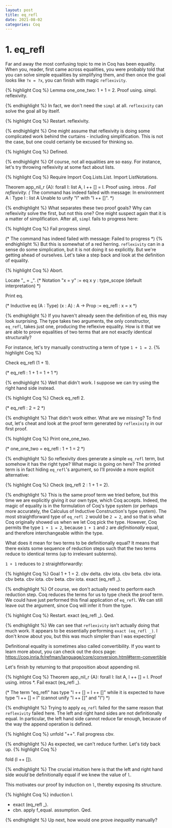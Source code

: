 ```yaml
---
layout: post
title: eq_refl
date: 2021-08-02
categories: Coq
---
```


# 1. eq_refl 

Far and away the most confusing topic to me in Coq has been equality. When you, reader,
   first came across equalities, you were probably told that you can solve simple equalities 
   by simplifying them, and then once the goal looks like `?x = ?x`, you can finish with 
   magic `reflexivity`.
 
{% highlight Coq %}
Lemma one_one_two: 1 + 1 = 2.
Proof using.
  simpl.
  reflexivity.

{% endhighlight %}
In fact, we don't need the `simpl` at all. `reflexivity` can solve the goal all by 
   itself. 

{% highlight Coq %}
  Restart.
  reflexivity.

{% endhighlight %}
One might assume that reflexivity is doing some complicated work behind the curtains -
   including simplification. This is not the case, but one could certainly be excused for 
   thinking so. 

{% highlight Coq %}
Defined.

{% endhighlight %}
Of course, not all equalities are so easy. For instance, let's try throwing reflexivity 
   at some fact about lists. 

{% highlight Coq %}
Require Import Coq.Lists.List.
Import ListNotations.

Theorem app_nil_r {A}: forall l: list A,
  l ++ [] = l.
Proof using.
  intros *.
  Fail reflexivity.
(* The command has indeed failed with message:
   In environment
   A : Type
   l : list A
   Unable to unify "l" with "l ++ []".
 *)

{% endhighlight %}
What separates these two proof goals? Why can reflexivity solve the first, but not 
   this one? One might suspect again that it is a matter of simplification. After all,
   `simpl` fails to progress here: 

{% highlight Coq %}
Fail progress simpl.

(* The command has indeed failed with message:
   Failed to progress
 *)
{% endhighlight %}
But this is somewhat of a red herring. `reflexivity` can in a sense do some simplication,
   but it is not doing it so explicitly. But we're getting ahead of ourselves. Let's take 
   a step back and look at the definition of equality. 

{% highlight Coq %}
Abort.

Locate "_ = _".
(* Notation
   "x = y" := eq x y : type_scope (default interpretation)
 *)

Print eq.

(* Inductive eq (A : Type) (x : A) : A -> Prop :=  eq_refl : x = x *)

{% endhighlight %}
If you haven't already seen the definition of eq, this may look surprising. The type takes 
   two arguments, the only constructor, `eq_refl`, takes just one, producing the reflexive 
   equality. How is it that we are able to prove equalities of two terms that are not exactly
   identical structurally?

   For instance, let's try manually constructing a term of type `1 + 1 = 2`. 
{% highlight Coq %}
   
Check eq_refl (1 + 1).

(* eq_refl : 1 + 1 = 1 + 1 *)

{% endhighlight %}
Well that didn't work. I suppose we can try using the right hand side instead. 

{% highlight Coq %}
Check eq_refl 2.

(* eq_refl : 2 = 2 *)

{% endhighlight %}
That didn't work either. What are we missing? To find out, let's cheat and look at the 
   proof term generated by `reflexivity` in our first proof. 

{% highlight Coq %}
Print one_one_two.

(* one_one_two = eq_refl
	 : 1 + 1 = 2
 *)
   
{% endhighlight %}
So reflexivity does generate a simple `eq_refl` term, but somehow it has the right type?
   What magic is going on here? The printed term is in fact hiding `eq_refl`'s argument,
   so I'll provide a more explicit alternative: 

{% highlight Coq %}
Check (eq_refl 2 : 1 + 1 = 2).

{% endhighlight %}
This is the same proof term we tried before, but this time we are explicitly giving it our 
   own type, which Coq accepts. Indeed, the magic of equality is in the formulation of Coq's
   type system (or perhaps more accurately, the Calculus of Inductive Construction's type
   system). The most straightforward type of `eq_refl 2` would be `2 = 2`, and so that is 
   what Coq originally showed us when we let Coq pick the type. However, Coq permits the 
   type `1 + 1 = 2`, because `1 + 1` and `2` are *definitionally* equal, and therefore 
   interchangeable within the type. 

   What does it mean for two terms to be definitionally equal? It means that there exists some 
   sequence of reduction steps such that the two terms reduce to identical terms (up to 
   irrelevant subterms).

   `1 + 1` reduces to `2` straightforwardly: 

{% highlight Coq %}
Goal 1 + 1 = 2.
  cbv delta.
  cbv iota.
  cbv beta.
  cbv iota.
  cbv beta.
  cbv iota.
  cbv beta.
  cbv iota.
  exact (eq_refl _).

{% endhighlight %}
Of course, we don't actually need to perform each reduction step. Coq reduces the terms for 
   us to type check the proof term. We could have just performed this final application 
   of `eq_refl`. We can still leave out the argument, since Coq will infer it from the type. 

{% highlight Coq %}
  Restart.
  exact (eq_refl _).
Qed.

{% endhighlight %}
We can see that `reflexivity` isn't actually doing that much work. It appears to be
   essentially performing `exact (eq_refl _)`. I don't know about you, but this was much 
   simpler than I was expecting!

   Definitional equality is sometimes also called convertibility. If you want to learn more
   about, you can check out the docs page:
     https://coq.inria.fr/refman/language/core/conversion.html#term-convertible
   
   Let's finish by returning to that proposition about appending nil. 

{% highlight Coq %}
Theorem app_nil_r {A}: forall l: list A,
  l ++ [] = l.
Proof using.
  intros *.
  Fail exact (eq_refl _).
 
(* The term "eq_refl" has type "l ++ [] = l ++ []"
   while it is expected to have type "l ++ [] = l" (cannot unify 
   "l ++ []" and "l")
 *)

{% endhighlight %}
Trying to apply `eq_refl` failed for the same reason that `reflexivity` failed here.
   The left and right hand sides are not definitionally equal. In particular, the left 
   hand side cannot reduce far enough, because of the way the append operation is 
   defined. 

{% highlight Coq %}
  unfold "++".
  Fail progress cbv.

{% endhighlight %}
As expected, we can't reduce further. Let's tidy back up. 
{% highlight Coq %}
  
  fold (l ++ []).

{% endhighlight %}
The crucial intuition here is that the left and right hand side *would* be definitionally 
   equal if we knew the value of `l`.

   This motivates our proof by induction on `l`, thereby exposing its structure. 

{% highlight Coq %}
  induction l.
  - exact (eq_refl _).
  - cbn.
    apply f_equal.
    assumption.
Qed.

{% endhighlight %}
Up next, how would one prove *inequality* manually? 

